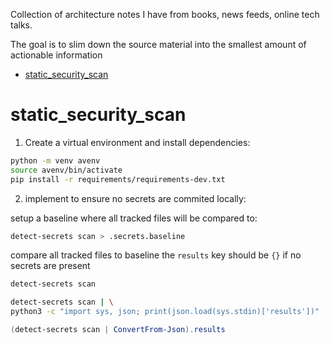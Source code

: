 Collection of architecture notes I have from books, news feeds, online tech talks.

The goal is to slim down the source material into the smallest amount of actionable information

- [static_security_scan](#static_security_scan)


# static_security_scan

1) Create a virtual environment and install dependencies:

```bash
python -m venv avenv
source avenv/bin/activate
pip install -r requirements/requirements-dev.txt
```


2) implement to ensure no secrets are commited locally:

setup a baseline where all tracked files will be compared to:
```bash
detect-secrets scan > .secrets.baseline
```

compare all tracked files to baseline the ```results``` key should be ```{}``` if no secrets are present
```bash
detect-secrets scan

detect-secrets scan | \
python3 -c "import sys, json; print(json.load(sys.stdin)['results'])"
```
```powershell
(detect-secrets scan | ConvertFrom-Json).results
```